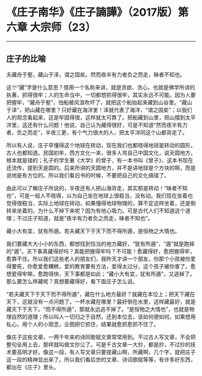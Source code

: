 # 《庄子南华》《庄子諵譁》（2017版）第六章 大宗师（23）

------

## 庄子的比喻

夫藏舟于壑，藏山于泽，谓之固矣。然而夜半有力者负之而走，昧者不知也。

这个“藏”字是什么意思？借用一个名称来讲，就是贪欲、贪心。也就是佛学所讲的执著，抓得很牢；人的生命当中，一切都想抓得很牢，其实永远不可能。因为人要把握牢，“藏舟于壑”，怕船被风浪吹坏了，就把这个船抬起来藏到山谷里。“藏山于泽”，把山藏在哪里？只好藏在海洋里！泽就代表了海洋，“谓之固矣”；以我们人的观念看起来，这是牢固得很，这样就太可靠了。把船藏到山里，把山摆到太平洋里，这还有什么问题！他说，自己认为藏得很好，可是不知道“然而夜半有力者，负之而走”，半夜三更，有个气力很大的人，把太平洋同这个山都背走了。

所以有人说，庄子早懂得这个地球在转动，现在我们也都晓得地球是转动的圆形，古人也都知道。民国初年，西方文化一来，很多人骂自己中国文化，说天圆地方，根本就是错的；孔子的学生著《大学》的曾子，有一本书叫《曾子》，这本书现在还流传，提到天是圆的。后来所讲的天圆地方，并不是讲地球是个方块的啊，而是说地是有方位的。所以我们看旧书的时候，不要把自己的文化搞错了。

由此可以了解庄子所说的，半夜还有人把山海背走，其实那是转动！“昧者不知也”，可是一般人不晓得，以为自己坐在地球上很稳当，没有动。我们现在坐着也觉得很稳当，实际上地球在转动，如果懂得地球物理的，算不定这样坐着，还是倒转来坐着的。为什么不掉下来呢？因为有地心吸力。可是古代人们不知道这个道理；不过庄子知道，就是“夜半有力者负之而走，昧者不知也”。

藏小大有宜，犹有所遁。若夫藏天下于天下而不得所遁，是恒物之大情也。

我们要藏大大小小的东西，都想找到恰当的地方藏好，“犹有所遁”，“遁”就是跑掉的“遁”。天下事真藏得好吗？真能把握得牢吗？不可能！愈藏得好，愈把握得牢，愈靠不住。所以我们这些老人的朋友们，我昨天才讲一个朋友，你那个小孩被你爱得要死，你愈爱愈糟糕，爱的教育要有方法，爱得太过分，这个孩子被你害了。愈想爱得牢嘛，愈跑得快，天下事都是如此；“藏小大有宜，犹有所遁”，又逃掉了。那么要怎么样藏呢？真想要藏得好，看下面庄子怎么说。

“若夫藏天下于天下而不得所遁”，藏在什么地方最好？就藏在本位上；把天下藏在天下，这就没有一点问题了。一杯水藏在哪里？最好倒在水里，这样藏最好，就是藏天下于天下。“而不得所遁”，那就永远逃不掉了。“是恒物之大情也”，也就是物理自然的道理；所以叫人一切归之于自然，还到本位去，该如何便如何。如果想用私心，用个人的小观念，企图把它抓住，结果就愈抓愈抓不住了。

像庄子这些文章，一两千年来的诗同歌赋文章常常用到。不过古人写文章，不会把整句全用上去，那样就叫做文抄公了。可是千古文章一大抄，都是抄，不过抄的技术要高明才好。像这一段，有人写文章只要提藏山啊，所藏啊，几个字，就把庄子这一段的精神显出来了。所以我们看后世的文章、诗词歌赋等等，有许多好东西，都出在《庄子》里头。